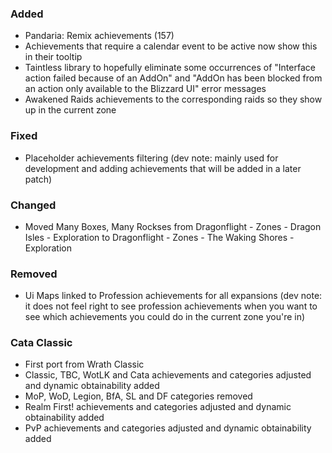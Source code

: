 <p><h3>Added</h3></p>
<ul>
<li>Pandaria: Remix achievements (157)</li>
<li>Achievements that require a calendar event to be active now show this in their tooltip</li>
<li>Taintless library to hopefully eliminate some occurrences of "Interface action failed because of an AddOn" and "AddOn has been blocked from an action only available to the Blizzard UI" error messages</li>
<li>Awakened Raids achievements to the corresponding raids so they show up in the current zone</li>
</ul>
<p><h3>Fixed</h3></p>
<ul>
<li>Placeholder achievements filtering (dev note: mainly used for development and adding achievements that will be added in a later patch)</li>
</ul>
<p><h3>Changed</h3></p>
<ul>
<li>Moved Many Boxes, Many Rockses from Dragonflight - Zones - Dragon Isles - Exploration to Dragonflight - Zones - The Waking Shores - Exploration</li>
</ul>
<p><h3>Removed</h3></p>
<ul>
<li>Ui Maps linked to Profession achievements for all expansions (dev note: it does not feel right to see profession achievements when you want to see which achievements you could do in the current zone you're in)</li>
</ul>
<p><h3>Cata Classic</h3></p>
<ul>
<li>First port from Wrath Classic</li>
<li>Classic, TBC, WotLK and Cata achievements and categories adjusted and dynamic obtainability added</li>
<li>MoP, WoD, Legion, BfA, SL and DF categories removed</li>
<li>Realm First! achievements and categories adjusted and dynamic obtainability added</li>
<li>PvP achievements and categories adjusted and dynamic obtainability added</li>
</ul>